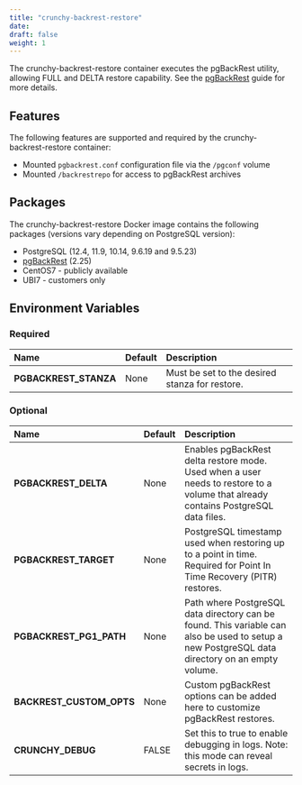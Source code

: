 ```yaml
---
title: "crunchy-backrest-restore"
date:
draft: false
weight: 1
---
```


The crunchy-backrest-restore container executes the pgBackRest utility, allowing FULL and DELTA restore capability. See the [pgBackRest](https://github.com/pgbackrest/pgbackrest) guide for more details.

## Features

The following features are supported and required by the crunchy-backrest-restore container:

 * Mounted `pgbackrest.conf` configuration file via the `/pgconf` volume
 * Mounted `/backrestrepo` for access to pgBackRest archives

## Packages

The crunchy-backrest-restore Docker image contains the following packages (versions vary depending on PostgreSQL version):

* PostgreSQL (12.4, 11.9, 10.14, 9.6.19 and 9.5.23)
* [pgBackRest](https://pgbackrest.org/) (2.25)
* CentOS7 - publicly available
* UBI7 - customers only

## Environment Variables

### Required
**Name**|**Default**|**Description**
:-----|:-----|:-----
**PGBACKREST_STANZA**|None|Must be set to the desired stanza for restore.

### Optional
**Name**|**Default**|**Description**
:-----|:-----|:-----
**PGBACKREST_DELTA**|None|Enables pgBackRest delta restore mode.  Used when a user needs to restore to a volume that already contains PostgreSQL data files.
**PGBACKREST_TARGET**|None|PostgreSQL timestamp used when restoring up to a point in time. Required for Point In Time Recovery (PITR) restores.
**PGBACKREST_PG1_PATH**|None|Path where PostgreSQL data directory can be found.  This variable can also be used to setup a new PostgreSQL data directory on an empty volume.
**BACKREST_CUSTOM_OPTS**|None|Custom pgBackRest options can be added here to customize pgBackRest restores.
**CRUNCHY_DEBUG**|FALSE|Set this to true to enable debugging in logs. Note: this mode can reveal secrets in logs.

